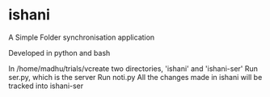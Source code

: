 ishani
======

A Simple Folder synchronisation application

Developed in python and bash

In /home/madhu/trials/vcreate two directories, 'ishani' and 'ishani-ser'
Run ser.py, which is the server
Run noti.py
All the changes made in ishani will be tracked into ishani-ser

